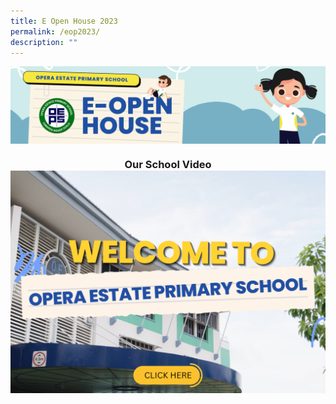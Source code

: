 ```yaml
---
title: E Open House 2023
permalink: /eop2023/
description: ""
---
```

<img align="center" src="/images/actual banner.jpg">
<h3 align="center"> Our School Video
	<a target="_blank" href="https://drive.google.com/file/d/1Sbeu4obvo8k99xfrjn4-H9eVtfEM8w47/view"><img align="center" src="/images/main video2.png"></a><br></h3>